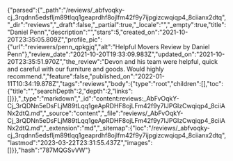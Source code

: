 {"parsed":{"_path":"/reviews/_abfvoqky-cj_3rqdnn5edsfljm89tlqq1geaprdhf8ojlfm42f9y7ijpgizcwqiqp4_8ciianx2dtq","_dir":"reviews","_draft":false,"_partial":true,"_locale":"","_empty":true,"title":"Daniel Penn","description":"","stars":5,"created_on":"2021-10-20T23:35:05.809Z","profile_pic":{"url":"reviewers/penn_qpkgjq","alt":"Helpful Movers Review by Daniel Penn"},"review_date":"2021-10-20T19:33:09.983Z","updated_on":"2021-10-20T23:35:51.970Z","the_review":"Devon and his team were helpful, quick and careful with our furniture and goods. Would highly recommend.","feature":false,"published_on":"2022-01-11T10:34:19.878Z","tags":"reviews","body":{"type":"root","children":[],"toc":{"title":"","searchDepth":2,"depth":2,"links":[]}},"_type":"markdown","_id":"content:reviews:_AbFvOqkY-Cj_3rQDNn5eDsFLjM89tLqq1geApRDHF8ojLFm42f9y7IJPGIzCwqiqp4_8ciiANx2dtQ.md","_source":"content","_file":"reviews/_AbFvOqkY-Cj_3rQDNn5eDsFLjM89tLqq1geApRDHF8ojLFm42f9y7IJPGIzCwqiqp4_8ciiANx2dtQ.md","_extension":"md","_sitemap":{"loc":"/reviews/_abfvoqky-cj_3rqdnn5edsfljm89tlqq1geaprdhf8ojlfm42f9y7ijpgizcwqiqp4_8ciianx2dtq","lastmod":"2023-03-22T23:31:55.437Z","images":[]}},"hash":"787MQGSvVW"}